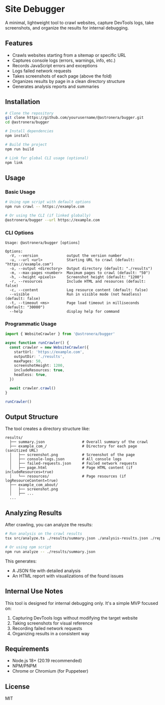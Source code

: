 # Site Debugger

A minimal, lightweight tool to crawl websites, capture DevTools logs, take screenshots, and organize
the results for internal debugging.

## Features

- Crawls websites starting from a sitemap or specific URL
- Captures console logs (errors, warnings, info, etc.)
- Records JavaScript errors and exceptions
- Logs failed network requests
- Takes screenshots of each page (above the fold)
- Organizes results by page in a clean directory structure
- Generates analysis reports and summaries

## Installation

```bash
# Clone the repository
git clone https://github.com/yourusername/@astronera/bugger.git
cd @astronera/bugger

# Install dependencies
npm install

# Build the project
npm run build

# Link for global CLI usage (optional)
npm link
```

## Usage

### Basic Usage

```bash
# Using npm script with default options
npm run crawl -- https://example.com

# Or using the CLI (if linked globally)
@astronera/bugger --url https://example.com
```

### CLI Options

```
Usage: @astronera/bugger [options]

Options:
  -V, --version             output the version number
  -u, --url <url>           Starting URL to crawl (default: "https://example.com")
  -o, --output <directory>  Output directory (default: "./results")
  -m, --max-pages <number>  Maximum pages to crawl (default: "50")
  -h, --height <pixels>     Screenshot height (default: "1200")
  -r, --resources           Include HTML and resources (default: false)
  -c, --content             Log resource content (default: false)
  --visible                 Run in visible mode (not headless) (default: false)
  -t, --timeout <ms>        Page load timeout in milliseconds (default: "30000")
  --help                    display help for command
```

### Programmatic Usage

```typescript
import { WebsiteCrawler } from '@astronera/bugger'

async function runCrawler() {
  const crawler = new WebsiteCrawler({
    startUrl: 'https://example.com',
    outputDir: './results',
    maxPages: 50,
    screenshotHeight: 1200,
    includeResources: true,
    headless: true,
  })

  await crawler.crawl()
}

runCrawler()
```

## Output Structure

The tool creates a directory structure like:

```
results/
  ├── summary.json                 # Overall summary of the crawl
  ├── example_com_/                # Directory for each page (sanitized URL)
  │   ├── screenshot.png           # Screenshot of the page
  │   ├── console-logs.json        # All console logs
  │   ├── failed-requests.json     # Failed network requests
  │   ├── page.html                # Page HTML content (if includeResources=true)
  │   └── resources/               # Page resources (if logResourceContent=true)
  ├── example_com_about/
  │   ├── screenshot.png
  │   ├── ...
  ...
```

## Analyzing Results

After crawling, you can analyze the results:

```bash
# Run analysis on the crawl results
tsx src/analyze.ts ./results/summary.json ./analysis-results.json ./report.html

# Or using npm script
npm run analyze -- ./results/summary.json
```

This generates:

- A JSON file with detailed analysis
- An HTML report with visualizations of the found issues

## Internal Use Notes

This tool is designed for internal debugging only. It's a simple MVP focused on:

1. Capturing DevTools logs without modifying the target website
2. Taking screenshots for visual reference
3. Recording failed network requests
4. Organizing results in a consistent way

## Requirements

- Node.js 18+ (20.19 recommended)
- NPM/PNPM
- Chrome or Chromium (for Puppeteer)

## License

MIT
